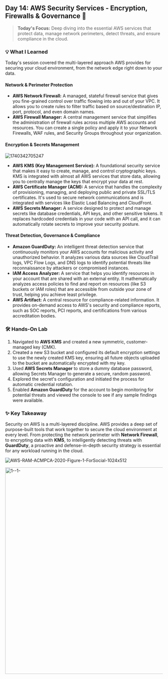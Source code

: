 ## Day 14: AWS Security Services - Encryption, Firewalls & Governance 🚀

> **Today's Focus:** Deep diving into the essential AWS services that protect data, manage network perimeters, detect threats, and ensure compliance in the cloud.

### 💡 What I Learned

Today's session covered the multi-layered approach AWS provides for securing your cloud environment, from the network edge right down to your data.

#### Network & Perimeter Protection

* **AWS Network Firewall:** A managed, stateful firewall service that gives you fine-grained control over traffic flowing into and out of your VPC. It allows you to create rules to filter traffic based on source/destination IP, port, protocol, and even domain names.
* **AWS Firewall Manager:** A central management service that simplifies the administration of firewall rules across multiple AWS accounts and resources. You can create a single policy and apply it to your Network Firewalls, WAF rules, and Security Groups throughout your organization.

#### Encryption & Secrets Management

![1740342705247](https://github.com/user-attachments/assets/fabd1c3a-b350-4577-961e-2e1206e1c549)

* **AWS KMS (Key Management Service):** A foundational security service that makes it easy to create, manage, and control cryptographic keys. KMS is integrated with almost all AWS services that store data, allowing you to centrally manage the keys that encrypt your data at rest.
* **AWS Certificate Manager (ACM):** A service that handles the complexity of provisioning, managing, and deploying public and private SSL/TLS certificates. It's used to secure network communications and is integrated with services like Elastic Load Balancing and CloudFront.
* **AWS Secrets Manager:** A service designed to protect and manage secrets like database credentials, API keys, and other sensitive tokens. It replaces hardcoded credentials in your code with an API call, and it can automatically rotate secrets to improve your security posture.

#### Threat Detection, Governance & Compliance

* **Amazon GuardDuty:** An intelligent threat detection service that continuously monitors your AWS accounts for malicious activity and unauthorized behavior. It analyzes various data sources like CloudTrail logs, VPC Flow Logs, and DNS logs to identify potential threats like reconnaissance by attackers or compromised instances.
* **IAM Access Analyzer:** A service that helps you identify resources in your account that are shared with an external entity. It mathematically analyzes access policies to find and report on resources (like S3 buckets or IAM roles) that are accessible from outside your zone of trust, helping you achieve least privilege.
* **AWS Artifact:** A central resource for compliance-related information. It provides on-demand access to AWS's security and compliance reports, such as SOC reports, PCI reports, and certifications from various accreditation bodies.

### 🛠️ Hands-On Lab

1.  Navigated to **AWS KMS** and created a new symmetric, customer-managed key (CMK).
2.  Created a new S3 bucket and configured its default encryption settings to use the newly created KMS key, ensuring all future objects uploaded to the bucket are automatically encrypted with my key.
3.  Used **AWS Secrets Manager** to store a dummy database password, allowing Secrets Manager to generate a secure, random password.
4.  Explored the secret's configuration and initiated the process for automatic credential rotation.
5.  Enabled **Amazon GuardDuty** for the account to begin monitoring for potential threats and viewed the console to see if any sample findings were available.

### ✨ Key Takeaway

Security on AWS is a multi-layered discipline. AWS provides a deep set of purpose-built tools that work together to secure the cloud environment at every level. From protecting the network perimeter with **Network Firewall**, to encrypting data with **KMS**, to intelligently detecting threats with **GuardDuty**, a proactive and defense-in-depth security strategy is essential for any workload running in the cloud.

![AWS-RAM-ACMPCA-2020-Figure-1-ForSocial-1024x512](https://github.com/user-attachments/assets/6e801d73-1ec5-4d9d-8be4-29b5b46ce239)

<img width="1180" height="660" alt="1--1-" src="https://github.com/user-attachments/assets/95ed4df9-55b0-41bb-9f7e-0e859177b019" />
